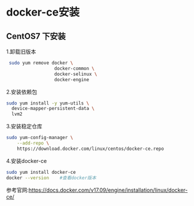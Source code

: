 # docker-ce安装

## CentOS7 下安装

1.卸载旧版本

```bash
 sudo yum remove docker \
                  docker-common \
                  docker-selinux \
                  docker-engine
```

2.安装依赖包

```bash
sudo yum install -y yum-utils \
  device-mapper-persistent-data \
  lvm2
```

3.安装稳定仓库

```bash
sudo yum-config-manager \
    --add-repo \
    https://download.docker.com/linux/centos/docker-ce.repo
```

4.安装docker-ce

```bash 
sudo yum install docker-ce
docker --version    #查看docker版本
```

参考官网:https://docs.docker.com/v17.09/engine/installation/linux/docker-ce/